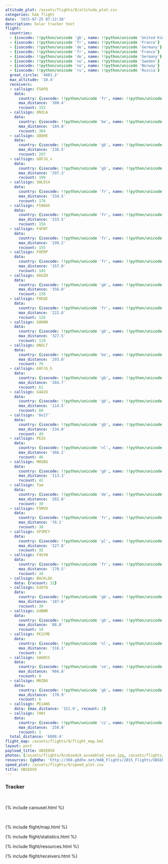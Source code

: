 ```yaml
---
altitude_plot: /assets/flights/9/altitude_plot.csv
categories: hab flight
date: '2015-07-25 07:12:38'
description: Solar tracker test
flight:
  countries:
  - {isocode: !!python/unicode 'gb', name: !!python/unicode 'United Kingdom'}
  - {isocode: !!python/unicode 'fr', name: !!python/unicode 'France'}
  - {isocode: !!python/unicode 'de', name: !!python/unicode 'Germany'}
  - {isocode: !!python/unicode 'fr', name: !!python/unicode 'France'}
  - {isocode: !!python/unicode 'de', name: !!python/unicode 'Germany'}
  - {isocode: !!python/unicode 'se', name: !!python/unicode 'Sweden'}
  - {isocode: !!python/unicode 'no', name: !!python/unicode 'Norway'}
  - {isocode: !!python/unicode 'ru', name: !!python/unicode 'Russia'}
  great_circle: '4601.2'
  max_altitude: '10.4'
  receivers:
  - callsign: F5APQ
    data:
      country: {isocode: !!python/unicode 'fr', name: !!python/unicode 'France'}
      max_distance: '300.4'
      rxcount: 332
  - callsign: ON3LA
    data:
      country: {isocode: !!python/unicode 'be', name: !!python/unicode 'Belgium'}
      max_distance: '184.8'
      rxcount: 304
  - callsign: G8DHE
    data:
      country: {isocode: !!python/unicode 'gb', name: !!python/unicode 'United Kingdom'}
      max_distance: '236.5'
      rxcount: 297
  - callsign: G8FJG_v
    data:
      country: {isocode: !!python/unicode 'gb', name: !!python/unicode 'United Kingdom'}
      max_distance: '297.3'
      rxcount: 199
  - callsign: SWL014
    data:
      country: {isocode: !!python/unicode 'fr', name: !!python/unicode 'France'}
      max_distance: '334.5'
      rxcount: 178
  - callsign: F59665
    data:
      country: {isocode: !!python/unicode 'fr', name: !!python/unicode 'France'}
      max_distance: '333.5'
      rxcount: 156
  - callsign: F4FWT
    data:
      country: {isocode: !!python/unicode 'fr', name: !!python/unicode 'France'}
      max_distance: '199.2'
      rxcount: 155
  - callsign: F0ERP
    data:
      country: {isocode: !!python/unicode 'fr', name: !!python/unicode 'France'}
      max_distance: '357.0'
      rxcount: 145
  - callsign: G6GZH
    data:
      country: {isocode: !!python/unicode 'gb', name: !!python/unicode 'United Kingdom'}
      max_distance: '356.0'
      rxcount: 138
  - callsign: F0EQE
    data:
      country: {isocode: !!python/unicode 'fr', name: !!python/unicode 'France'}
      max_distance: '222.8'
      rxcount: 126
  - callsign: G8KNN
    data:
      country: {isocode: !!python/unicode 'gb', name: !!python/unicode 'United Kingdom'}
      max_distance: '327.5'
      rxcount: 119
  - callsign: ON5LT
    data:
      country: {isocode: !!python/unicode 'be', name: !!python/unicode 'Belgium'}
      max_distance: '293.0'
      rxcount: 76
  - callsign: G8FJG_h
    data:
      country: {isocode: !!python/unicode 'gb', name: !!python/unicode 'United Kingdom'}
      max_distance: '284.7'
      rxcount: 61
  - callsign: G4AIU
    data:
      country: {isocode: !!python/unicode 'gb', name: !!python/unicode 'United Kingdom'}
      max_distance: '114.5'
      rxcount: 60
  - callsign: '0x17'
    data:
      country: {isocode: !!python/unicode 'gb', name: !!python/unicode 'United Kingdom'}
      max_distance: '234.0'
      rxcount: 49
  - callsign: PE2G
    data:
      country: {isocode: !!python/unicode 'nl', name: !!python/unicode 'Netherlands'}
      max_distance: '366.2'
      rxcount: 46
  - callsign: M0SBU
    data:
      country: {isocode: !!python/unicode 'gb', name: !!python/unicode 'United Kingdom'}
      max_distance: '113.3'
      rxcount: 42
  - callsign: Tom
    data:
      country: {isocode: !!python/unicode 'de', name: !!python/unicode 'Germany'}
      max_distance: '282.8'
      rxcount: 39
  - callsign: F5MVO
    data:
      country: {isocode: !!python/unicode 'fr', name: !!python/unicode 'France'}
      max_distance: '78.1'
      rxcount: 38
  - callsign: SP3MCY
    data:
      country: {isocode: !!python/unicode 'pl', name: !!python/unicode 'Poland'}
      max_distance: '327.8'
      rxcount: 35
  - callsign: F4GYW
    data:
      country: {isocode: !!python/unicode 'fr', name: !!python/unicode 'France'}
      max_distance: '170.5'
      rxcount: 34
  - callsign: BACKLOG
    data: {rxcount: 32}
  - callsign: G1DYQ
    data:
      country: {isocode: !!python/unicode 'gb', name: !!python/unicode 'United Kingdom'}
      max_distance: '187.6'
      rxcount: 30
  - callsign: G4BWR
    data:
      country: {isocode: !!python/unicode 'gb', name: !!python/unicode 'United Kingdom'}
      max_distance: '88.8'
      rxcount: 14
  - callsign: PE1CME
    data:
      country: {isocode: !!python/unicode 'nl', name: !!python/unicode 'Netherlands'}
      max_distance: '316.1'
      rxcount: 8
  - callsign: SA6BSS
    data:
      country: {isocode: !!python/unicode 'se', name: !!python/unicode 'Sweden'}
      max_distance: '966.8'
      rxcount: 8
  - callsign: M0ZBU
    data:
      country: {isocode: !!python/unicode 'gb', name: !!python/unicode 'United Kingdom'}
      max_distance: '170.9'
      rxcount: 6
  - callsign: PE1ANS
    data: {max_distance: '321.9', rxcount: 2}
  - callsign: r00t
    data:
      country: {isocode: !!python/unicode 'cz', name: !!python/unicode 'Czech Rep.'}
      max_distance: '250.0'
      rxcount: 1
  total_distance: '6808.4'
flight_map: /assets/flights/9/flight_map.kml
layout: post
payload_title: UBSEDS9
photos: [/assets/flights/9/ubseds9_assembled_vase.jpg, /assets/flights/9/ubseds9_pcb_early.jpg]
resources: {g8dhe: 'http://360.g8dhe.net/HAB_Flights/2015_Flights/UBSEDS9_20150725/index.php?ind=9'}
speed_plot: /assets/flights/9/speed_plot.csv
title: UBSEDS9
---
```


<!--more-->

### Tracker

<br/>

{% include carousel.html %}

<br/>

{% include flight/map.html %}

{% include flight/statistics.html %}

{% include flight/resources.html %}

{% include flight/receivers.html %}
